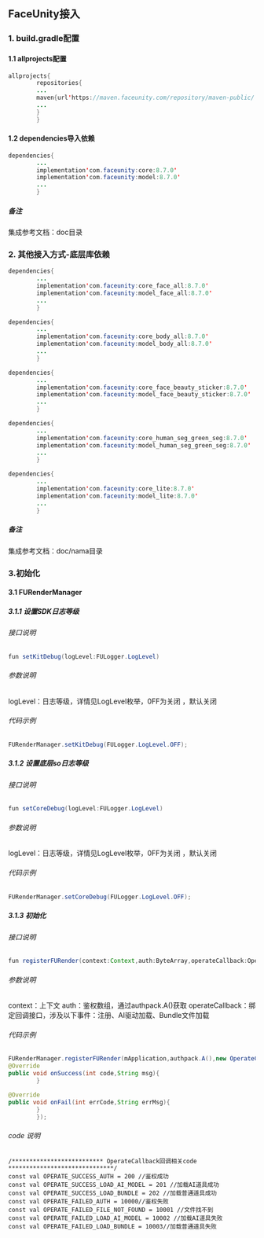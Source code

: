 ## FaceUnity接入

### 1. build.gradle配置

#### 1.1 allprojects配置

```java
allprojects{
        repositories{
        ...
        maven{url'https://maven.faceunity.com/repository/maven-public/'}
        ...
        }
        }
```

#### 1.2 dependencies导入依赖

```java
dependencies{
        ...
        implementation'com.faceunity:core:8.7.0'
        implementation'com.faceunity:model:8.7.0'
        ...
        }
```

##### 备注

集成参考文档：doc目录

### 2. 其他接入方式-底层库依赖

```java
dependencies{
        ...
        implementation'com.faceunity:core_face_all:8.7.0'
        implementation'com.faceunity:model_face_all:8.7.0'
        ...
        }
```

```java
dependencies{
        ...
        implementation'com.faceunity:core_body_all:8.7.0'
        implementation'com.faceunity:model_body_all:8.7.0'
        ...
        }
```

```java
dependencies{
        ...
        implementation'com.faceunity:core_face_beauty_sticker:8.7.0'
        implementation'com.faceunity:model_face_beauty_sticker:8.7.0'
        ...
        }
```

```java
dependencies{
        ...
        implementation'com.faceunity:core_human_seg_green_seg:8.7.0'
        implementation'com.faceunity:model_human_seg_green_seg:8.7.0'
        ...
        }
```

```java
dependencies{
        ...
        implementation'com.faceunity:core_lite:8.7.0'
        implementation'com.faceunity:model_lite:8.7.0'
        ...
        }
```

##### 备注

集成参考文档：doc/nama目录

### 3.初始化

#### 3.1 FURenderManager

##### 3.1.1 设置SDK日志等级

###### 接口说明

```java
fun setKitDebug(logLevel:FULogger.LogLevel)
```

###### 参数说明

logLevel：日志等级，详情见LogLevel枚举，0FF为关闭 ，默认关闭

###### 代码示例

```java
FURenderManager.setKitDebug(FULogger.LogLevel.OFF);
```

##### 3.1.2 设置底层so日志等级

###### 接口说明

```java
fun setCoreDebug(logLevel:FULogger.LogLevel)
```

###### 参数说明

logLevel：日志等级，详情见LogLevel枚举，0FF为关闭 ，默认关闭

###### 代码示例

```java
FURenderManager.setCoreDebug(FULogger.LogLevel.OFF);
```

##### 3.1.3 初始化

###### 接口说明

```java
fun registerFURender(context:Context,auth:ByteArray,operateCallback:OperateCallback)
```

###### 参数说明

context：上下文
auth：鉴权数组，通过authpack.A()获取
operateCallback：绑定回调接口，涉及以下事件：注册、AI驱动加载、Bundle文件加载

###### 代码示例

```java
FURenderManager.registerFURender(mApplication,authpack.A(),new OperateCallback(){
@Override
public void onSuccess(int code,String msg){
        }

@Override
public void onFail(int errCode,String errMsg){
        }
        });
```

###### code 说明

```
/************************** OperateCallback回调相关code ******************************/
const val OPERATE_SUCCESS_AUTH = 200 //鉴权成功
const val OPERATE_SUCCESS_LOAD_AI_MODEL = 201 //加载AI道具成功
const val OPERATE_SUCCESS_LOAD_BUNDLE = 202 //加载普通道具成功
const val OPERATE_FAILED_AUTH = 10000//鉴权失败
const val OPERATE_FAILED_FILE_NOT_FOUND = 10001 //文件找不到
const val OPERATE_FAILED_LOAD_AI_MODEL = 10002 //加载AI道具失败
const val OPERATE_FAILED_LOAD_BUNDLE = 10003//加载普通道具失败
```

